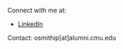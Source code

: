 Connect with me at:
- [LinkedIn](https://www.linkedin.com/in/ornsmith/)

Contact: osmithip[at]alumni.cmu.edu
